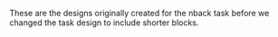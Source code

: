 These are the designs originally created for the nback task before we changed the task design to include shorter blocks.